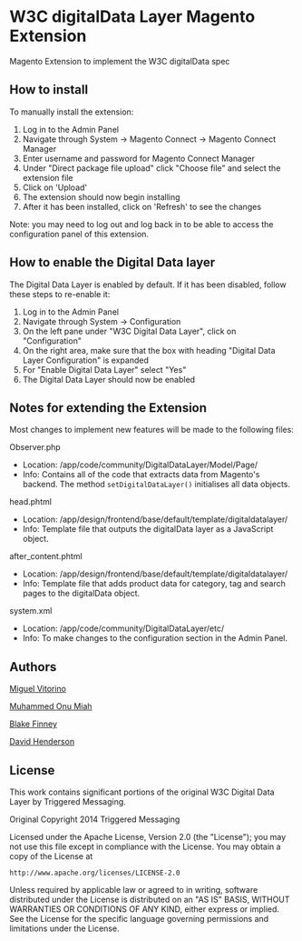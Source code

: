W3C digitalData Layer Magento Extension
=======================================

Magento Extension to implement the W3C digitalData spec


How to install
--------------

To manually install the extension:

1. Log in to the Admin Panel
2. Navigate through System -> Magento Connect -> Magento Connect Manager
3. Enter username and password for Magento Connect Manager
4. Under "Direct package file upload" click "Choose file" and select the extension file
5. Click on 'Upload'
6. The extension should now begin installing
7. After it has been installed, click on 'Refresh' to see the changes

Note: you may need to log out and log back in to be able to access the configuration panel of this extension.


How to enable the Digital Data layer
------------------------------------

The Digital Data Layer is enabled by default. If it has been disabled, follow these steps to re-enable it:

1. Log in to the Admin Panel
2. Navigate through System -> Configuration
3. On the left pane under "W3C Digital Data Layer", click on "Configuration"
4. On the right area, make sure that the box with heading "Digital Data Layer Configuration" is expanded
4. For "Enable Digital Data Layer" select "Yes"
5. The Digital Data Layer should now be enabled


Notes for extending the Extension
---------------------------------

Most changes to implement new features will be made to the following files:

Observer.php

* Location: /app/code/community/DigitalDataLayer/Model/Page/
* Info: Contains all of the code that extracts data from Magento's backend. The method `setDigitalDataLayer()`
  initialises all data objects.


head.phtml

* Location: /app/design/frontend/base/default/template/digitaldatalayer/
* Info: Template file that outputs the digitalData layer as a JavaScript object.

after_content.phtml

* Location: /app/design/frontend/base/default/template/digitaldatalayer/
* Info: Template file that adds product data for category, tag and search pages to the digitalData object.


system.xml

* Location: /app/code/community/DigitalDataLayer/etc/
* Info: To make changes to the configuration section in the Admin Panel.


Authors
-------

[Miguel Vitorino](http://github.com/mvitorino)

[Muhammed Onu Miah](http://github.com/momiah)

[Blake Finney](http://github.com/blakefinney)

[David Henderson](http://github.com/dhendo)


License
-------

This work contains significant portions of the original W3C Digital
Data Layer by Triggered Messaging.

Original Copyright 2014 Triggered Messaging

Licensed under the Apache License, Version 2.0 (the "License");
you may not use this file except in compliance with the License.
You may obtain a copy of the License at

    http://www.apache.org/licenses/LICENSE-2.0

Unless required by applicable law or agreed to in writing, software
distributed under the License is distributed on an "AS IS" BASIS,
WITHOUT WARRANTIES OR CONDITIONS OF ANY KIND, either express or implied.
See the License for the specific language governing permissions and
limitations under the License.


